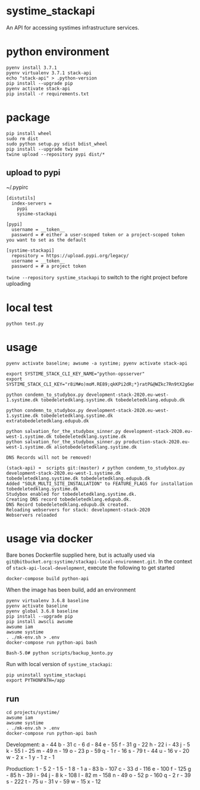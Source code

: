 # systime_stackapi

An API for accessing systimes infrastructure services.

# python environment

    pyenv install 3.7.1
    pyenv virtualenv 3.7.1 stack-api
    echo "stack-api" > .python-version
    pip install --upgrade pip
    pyenv activate stack-api
    pip install -r requirements.txt

# package

    pip install wheel
    sudo rm dist
    sudo python setup.py sdist bdist_wheel
    pip install --upgrade twine
    twine upload --repository pypi dist/*    

## upload to pypi

~/.pypirc

    [distutils]
      index-servers =
        pypi
        sysime-stackapi
    
    [pypi]
      username = __token__
      password = # either a user-scoped token or a project-scoped token you want to set as the default
    
    [systime-stackapi]
      repository = https://upload.pypi.org/legacy/
      username = __token__
      password = # a project token 
      
`twine --repository systime_stackapi` to switch to the right project before uploading


# local test

    python test.py

# usage

    pyenv activate baseline; awsume -a systime; pyenv activate stack-api
    
    export SYSTIME_STACK_CLI_KEY_NAME="python-opsserver"
    export SYSTIME_STACK_CLI_KEY="r8iM#o)moM.RE89;qkKPi2dR;*}ratP&@WZkc7Rn9tX2g6emLV8VNxzwPdN@bwK4"
    
    python condemn_to_studybox.py development-stack-2020.eu-west-1.systime.dk tobedeletedklang.systime.dk tobedeletedklang.edupub.dk

    python condemn_to_studybox.py development-stack-2020.eu-west-1.systime.dk tobedeletedklang.systime.dk extratobedeletedklang.edupub.dk

    python salvation_for_the_studybox_sinner.py development-stack-2020.eu-west-1.systime.dk tobedeletedklang.systime.dk 
    python salvation_for_the_studybox_sinner.py production-stack-2020.eu-west-1.systime.dk alsotobedeletedklang.systime.dk 

    DNS Records will not be removed!

    (stack-api) ➜  scripts git:(master) ✗ python condemn_to_studybox.py development-stack-2020.eu-west-1.systime.dk tobedeletedklang.systime.dk tobedeletedklang.edupub.dk
    Added "SOLR_MULTI_SITE_INSTALLATION" to FEATURE_FLAGS for installation tobedeletedklang.systime.dk
    Studybox enabled for tobedeletedklang.systime.dk.
    Creating DNS record tobedeletedklang.edupub.dk.
    DNS Record tobedeletedklang.edupub.dk created.
    Reloading webservers for stack: development-stack-2020
    Webservers reloaded

# usage via docker

Bare bones Dockerfile supplied here, but is actually used via `git@bitbucket.org:systime/stackapi-local-environment.git`.
In the context of `stack-api-local-development`, execute the following to get started

    docker-compose build python-api

When the image has been build, add an environment
    
    pyenv virtualenv 3.6.8 baseline
    pyenv activate baseline
    pyenv global 3.6.8 baseline
    pip install --upgrade pip
    pip install awscli awsume
    awsume iam
    awsume systime
    . ./mk-env.sh > .env
    docker-compose run python-api bash
    
    Bash-5.0# python scripts/backup_konto.py

Run with local version of `systime_stackapi`:

    pip uninstall systime_stackapi
    export PYTHONPATH=/app

## run
    cd projects/systime/
    awsume iam
    awsume systime
    . ./mk-env.sh > .env
    docker-compose run python-api bash
    
  

Development:
a - 44
b - 31
c - 6
d - 84
e - 55
f - 31
g - 22
h - 22
i - 43
j - 5
k - 55
l - 25
m - 49
n - 19
o - 23
p - 59
q - 1
r - 16
s - 79
t - 44
u - 16
v - 20
w - 2
x - 1
y - 1
z - 1

Production:
1 - 5
2 - 1
5 - 1
8 - 1
a - 83
b - 107
c - 33
d - 116
e - 100
f - 125
g - 85
h - 39
i - 94
j - 8
k - 108
l - 82
m - 158
n - 49
o - 52
p - 160
q - 2
r - 39
s - 222
t - 75
u - 31
v - 59
w - 15
x - 12
